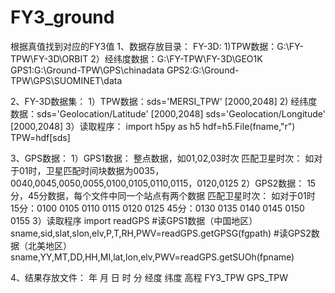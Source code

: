 # FY3_ground
根据真值找到对应的FY3值
1、数据存放目录：
FY-3D:
1)TPW数据：G:\FY-TPW\FY-3D\ORBIT
2）经纬度数据：G:\FY-TPW\FY-3D\GEO1K
GPS1:G:\Ground-TPW\GPS\chinadata
GPS2:G:\Ground-TPW\GPS\SUOMINET\data

2、FY-3D数据集：
1）TPW数据：sds='MERSI_TPW'                 [2000,2048]
2) 经纬度数据：sds='Geolocation/Latitude'   [2000,2048]
              sds='Geolocation/Longitude'  [2000,2048]
3）读取程序：
import h5py as h5
hdf=h5.File(fname,"r")
TPW=hdf[sds]

3、GPS数据：
1）GPS1数据：
  整点数据，如01,02,03时次
  匹配卫星时次：
  如对于01时，卫星匹配时间块数据为0035，0040,0045,0050,0055,0100,0105,0110,0115，0120,0125
2）GPS2数据：
  15分，45分数据，每个文件中同一个站点有两个数据
  匹配卫星时次：
  如对于01时
  15分：0100 0105 0110 0115 0120 0125
  45分：0130 0135 0140 0145 0150 0155
3）读取程序
import readGPS
#读GPS1数据（中国地区）
sname,sid,slat,slon,elv,P,T,RH,PWV=readGPS.getGPSG(fgpath)
#读GPS2数据（北美地区）
sname,YY,MT,DD,HH,MI,lat,lon,elv,PWV=readGPS.getSUOh(fpname)

4、结果存放文件：
年 月 日 时 分 经度 纬度 高程 FY3_TPW GPS_TPW



 

